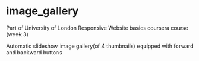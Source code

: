 # image_gallery
Part of University of London Responsive Website basics coursera course (week 3)

Automatic slideshow image gallery(of 4 thumbnails) equipped with forward and backward buttons
